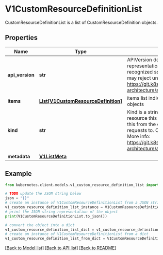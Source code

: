 # V1CustomResourceDefinitionList

CustomResourceDefinitionList is a list of CustomResourceDefinition objects.

## Properties

Name | Type | Description | Notes
------------ | ------------- | ------------- | -------------
**api_version** | **str** | APIVersion defines the versioned schema of this representation of an object. Servers should convert recognized schemas to the latest internal value, and may reject unrecognized values. More info: https://git.k8s.io/community/contributors/devel/sig-architecture/api-conventions.md#resources | [optional] 
**items** | [**List[V1CustomResourceDefinition]**](V1CustomResourceDefinition.md) | items list individual CustomResourceDefinition objects | 
**kind** | **str** | Kind is a string value representing the REST resource this object represents. Servers may infer this from the endpoint the kubernetes.client submits requests to. Cannot be updated. In CamelCase. More info: https://git.k8s.io/community/contributors/devel/sig-architecture/api-conventions.md#types-kinds | [optional] 
**metadata** | [**V1ListMeta**](V1ListMeta.md) |  | [optional] 

## Example

```python
from kubernetes.client.models.v1_custom_resource_definition_list import V1CustomResourceDefinitionList

# TODO update the JSON string below
json = "{}"
# create an instance of V1CustomResourceDefinitionList from a JSON string
v1_custom_resource_definition_list_instance = V1CustomResourceDefinitionList.from_json(json)
# print the JSON string representation of the object
print(V1CustomResourceDefinitionList.to_json())

# convert the object into a dict
v1_custom_resource_definition_list_dict = v1_custom_resource_definition_list_instance.to_dict()
# create an instance of V1CustomResourceDefinitionList from a dict
v1_custom_resource_definition_list_from_dict = V1CustomResourceDefinitionList.from_dict(v1_custom_resource_definition_list_dict)
```
[[Back to Model list]](../README.md#documentation-for-models) [[Back to API list]](../README.md#documentation-for-api-endpoints) [[Back to README]](../README.md)


